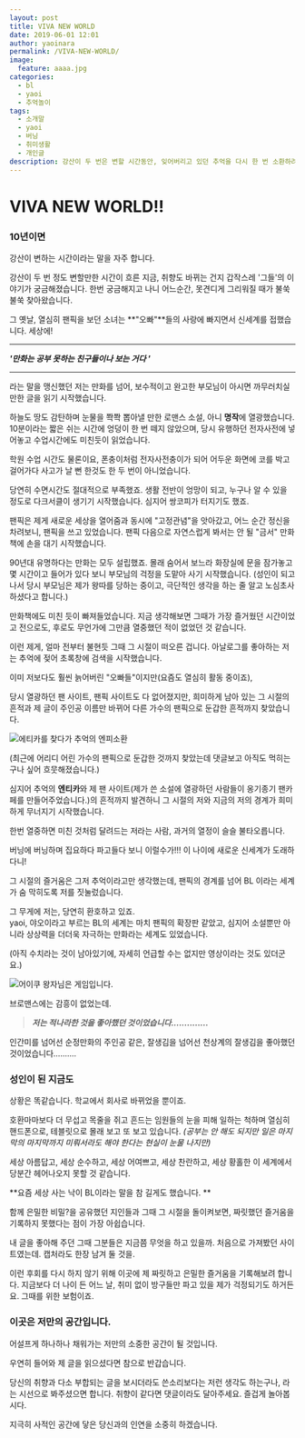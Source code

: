 ```yaml
---
layout: post
title: VIVA NEW WORLD
date: 2019-06-01 12:01
author: yaoinara
permalink: /VIVA-NEW-WORLD/
image:
  feature: aaaa.jpg
categories:
  - bl
  - yaoi
  - 추억놀이
tags:
  - 소개말
  - yaoi
  - 버닝
  - 취미생활
  - 개인글
description: 강산이 두 번은 변할 시간동안, 잊어버리고 있던 추억을 다시 한 번 소환하려고 한다.
---
```




# VIVA NEW WORLD!!



### 10년이면

강산이 변하는 시간이라는 말을 자주 합니다.

강산이 두 번 정도 변할만한 시간이 흐른 지금, 취향도 바뀌는 건지 갑작스레 '그들'의 이야기가 궁금해졌습니다. 한번 궁금해지고 나니 어느순간, 못견디게 그리워질 때가 불쑥불쑥 찾아왔습니다.

그 옛날, 열심히 팬픽을 보던 소녀는 **"오빠"**들의 사랑에 빠지면서 신세계를 접했습니다.
세상에!



***

***'만화는 공부 못하는 친구들이나 보는 거다 '***

****



라는 말을 맹신했던 저는 만화를 넘어, 보수적이고 완고한 부모님이 아시면 까무러치실만한 글을 읽기 시작했습니다.



하늘도 땅도 감탄하며 눈물을 쫙쫙 뽑아낼 만한 로맨스 소설, 아니 **명작**에 열광했습니다.
10분이라는 짧은 쉬는 시간에 엉덩이 한 번 떼지 않았으며, 당시 유행하던 전자사전에 넣어놓고 수업시간에도 미친듯이 읽었습니다.

학원 수업 시간도 물론이요, 폰충이처럼 전자사전충이가 되어 어두운 화면에 코를 박고 걸어가다 사고가 날 뻔 한것도 한 두 번이 아니었습니다.

당연히 수면시간도 절대적으로 부족했죠.
생활 전반이 엉망이 되고, 누구나 알 수 있을 정도로 다크서클이 생기기 시작했습니다.
심지어 쌍코피가 터지기도 했죠.

팬픽은 제게 새로운 세상을 열어줌과 동시에 "고정관념"을 앗아갔고, 어느 순간 정신을 차려보니, 팬픽을 쓰고 있었습니다.
팬픽 다음으로 자연스럽게 봐서는 안 될 "금서" 만화책에 손을 대기 시작했습니다.



90년대 유명하다는 만화는 모두 설립했죠.
몰래 숨어서 보느라 화장실에 문을 잠가놓고 몇 시간이고 들어가 있다 보니 부모님의 걱정을 도맡아 사기 시작했습니다. (성인이 되고 나서 당시 부모님은 제가 왕따를 당하는 중이고, 극단적인 생각을 하는 줄 알고 노심초사하셨다고 합니다.)



만화책에도 미친 듯이 빠져들었습니다.
지금 생각해보면 그때가 가장 즐거웠던 시간이었고 전으로도, 후로도 무언가에 그만큼 열중했던 적이 없었던 것 같습니다.



이런 제게, 얼마 전부터 불현듯 그때 그 시절이 떠오른 겁니다.
아날로그를 좋아하는 저는 추억에 젖어 초록창에 검색을 시작했습니다.

이미 저보다도 훨씬 늙어버린 "오빠들"이지만(요즘도 열심히 활동 중이죠),

당시 열광하던 팬 사이트, 팬픽 사이트도 다 없어졌지만, 희미하게 남아 있는 그 시절의 흔적과 제 글이 주인공 이름만 바뀌어 다른 가수의 팬픽으로 둔갑한 흔적까지 찾았습니다.



![에티카를 찾다가 추억의 엔피소환](https://lh3.googleusercontent.com/qG48OPg79mslK0FAPwy9R76DBlRSCpUnPPtZpeGQ1E27A7VV0_nwpRYCWA3nvFxxn3mmE3QPRnXZYYDBu619qIaOv8_4CvNa76imim-NAXruwqQVRk1ekfK6Qi5HXHrowDgrpVTSlOcb2ASf1kDisldxnkLI7LiMBfo8Yme_LtTgayT5oBmC48C55PU3Ny5C_63agcufhizV1YV9p1pN95zUbdAyywGq1ftUQDVUyBzbX5dl6OSCs98IFLeJMY2BPeSzMNzYqsFZAy40u-wd_7aAdVvmov0f-4CBiKcQnzlubzMXo3ALHNth_aKIbx1k-ZggOdblBNRBOJT-Ob4eSzT9I7kxO3RKkwailD_Srd83hoAJKOOUbOZKOOi15m36RfC9Lccs34IjsAI-7covr2CySgUScBpS2zbGYOl2utQbaxq4rdEIJCFfXTK9iPgsklpL2r75zHxvGPYIAKPFix-9aOYVqcMwot3geB2nOboMyClGmmC4COUnxqCeJzYisb9pVuBmB_XyUkuV2yM4WWN0gctU6VB2HOH1n8lXbuZtRbdNTgUncZFkeCSwUk-i2cu8yP9qIjc_-RAR-HJzA2jQ_xRePdF5dECEwSAcoeSroG8ccGoiN0omBAGwovnSQQaP7RIjusD4U9mnXwpr7SI3qGW3og=w860-h533-no)



(최근에 어리디 어린 가수의 팬픽으로 둔갑한 것까지 찾았는데 댓글보고 아직도 먹히는구나 싶어 흐뭇해졌습니다.)



심지어 추억의 **엔티카**와 제 팬 사이트(제가 쓴 소설에 열광하던 사람들이 옹기종기 팬카페를 만들어주었습니다.)의 흔적까지 발견하니 그 시절의 저와 지금의 저의 경계가 희미하게 무너지기 시작했습니다.

한번 열중하면 미친 것처럼 달려드는 저라는 사람, 과거의 열정이 슬슬 불타오릅니다.



버닝에 버닝하며 집요하다 파고들다 보니 이럴수가!!!
이 나이에 새로운 신세계가 도래하다니!



그 시절의 즐거움은 그저 추억이라고만 생각했는데, 팬픽의 경계를 넘어 BL 이라는 세계가 숨 막히도록 저를 짓눌렀습니다.

그 무게에 저는, 당연히 환호하고 있죠.  
yaoi, 야오이라고 부르는 BL의 세계는 마치 팬픽의 확장판 같았고, 심지어 소설뿐만 아니라 상상력을 더더욱 자극하는 만화라는 세계도 있었습니다.

(아직 수치라는 것이 남아있기에, 자세히 언급할 수는 없지만 영상이라는 것도 있더군요.)





![어이쿠 왕자님은 게임입니다.](<https://lh3.googleusercontent.com/idwfHE4qvF-mvw_wDB38TZZ51kGo0u0GS6XLqxmg5YT40r6_QHWzHCO1BsiQ2Co8Ew5xfPN8cyjNZKp_tHjuOsEfqSQcXryf5t96FpnWEg_wo6tZVcJrf8le7g57sx_DfG_4q3z3CoubP22cIeZK8581eCAkrL-0u1cx7kuVHlj5fDrRknWFmVC8xPds7EggaMDDiftxYB3blFi9_zrIkMWkky40sajqMh7_mcfp76bl_617tjRi5PxS0K5k7quxfJ528MM3LNhisFJ9U0Ge-LJN5igW0Bt7CG1Y1_nZCp8jbZFpy1hEdMKA6FvFbXfFOZuzHoLmq0yeu-Qu9P5cEazWQthyFbkXSmaIf7501c8g6bQ1sW0p6Iceqsxip0HGDMB1eEqI2NSNM8mvaDwmv0nViLQkwyW9fZ70uLvEcL9oAuy_MdaBni_qSvvparpooQpDl6nXsxThW-p4GN3EbkRADig6T-MrKWpAjFI9W0GmgKO5YaLmb3QVmd8104EN1eLuQMaAmAizNdwPEmXp0W34ltByLQggrRWnIdZ-ROwIuMcBPiYYaI4iIg-UTjz-EZlPNeUOL8CL50vDLsPT_9mARw27xHheOUWCJfqdyFBemRv9OzgV2VEmJ5xXQNvSYiDtCfiDGfi-U0tHzJJebQZJtdIsMw=w1597-h898-no>)



브로맨스에는 감흥이 없었는데.



> ***저는 적나라한 것을 좋아했던 것이었습니다..............***



인간미를 넘어선 순정만화의 주인공 같은, 잘생김을 넘어선 천상계의 잘생김을 좋아했던 것이었습니다..........





### 성인이 된 지금도



상황은 똑같습니다.
학교에서 회사로 바뀌었을 뿐이죠.

호환마마보다 더 무섭고 목줄을 쥐고 흔드는 임원들의 눈을 피해 일하는 척하며 열심히 핸드폰으로, 테블릿으로 몰래 보고 또 보고 있습니다.
*(공부는 안 해도 되지만 일은 마지막의 마지막까지 미뤄서라도 해야 한다는 현실이 눈물 나지만)*

세상 아름답고, 세상 순수하고, 세상 어여쁘고, 세상 찬란하고, 세상 황홀한 이 세계에서 당분간 헤어나오지 못할 것 같습니다.



**요즘 세상 사는 낙이 BL이라는 말을 참 길게도 했습니다. **



함께 은밀한 비밀?을 공유했던 지인들과 그때 그 시절을 돌이켜보면,
짜릿했던 즐거움을 기록하지 못했다는 점이 가장 아쉽습니다.

내 글을 좋아해 주던 그때 그분들은 지금쯤 무엇을 하고 있을까.
처음으로 가져봤던 사이트였는데. 캡처라도 한장 남겨 둘 것을.

이런 후회를 다시 하지 않기 위해 이곳에 제 짜릿하고 은밀한 즐거움을 기록해보려 합니다.
지금보다 더 나이 든 어느 날, 취미 없이 방구들만 파고 있을 제가 걱정되기도 하거든요. 그때를 위한 보험이죠.





### 이곳은 저만의 공간입니다.



어설프게 하나하나 채워가는 저만의 소중한 공간이 될 것입니다.

우연히 들어와 제 글을 읽으셨다면 참으로 반갑습니다.

당신의 취향과 다소 부합되는 글을 보시더라도 쓴소리보다는 저런 생각도 하는구나, 라는 시선으로 봐주셨으면 합니다. 취향이 같다면 댓글이라도 달아주세요. 즐겁게 놀아봅시다.

지극히 사적인 공간에 닿은 당신과의 인연을 소중히 하겠습니다.
